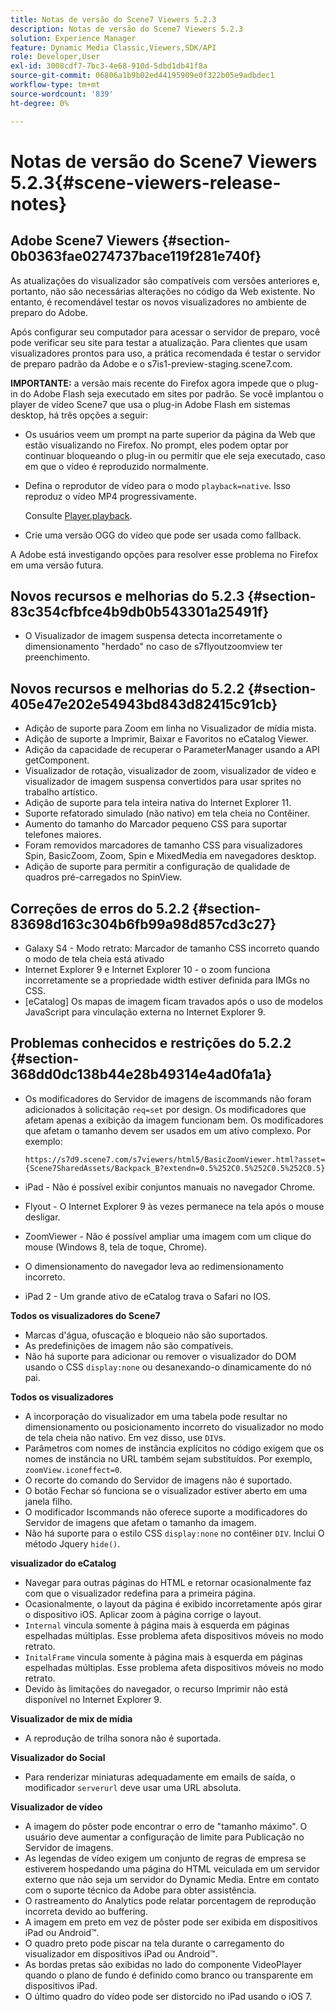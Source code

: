 ```yaml
---
title: Notas de versão do Scene7 Viewers 5.2.3
description: Notas de versão do Scene7 Viewers 5.2.3
solution: Experience Manager
feature: Dynamic Media Classic,Viewers,SDK/API
role: Developer,User
exl-id: 3008cdf7-7bc3-4e68-910d-5dbd1db41f8a
source-git-commit: 06806a1b9b02ed44195909e0f322b05e9adbdec1
workflow-type: tm+mt
source-wordcount: '839'
ht-degree: 0%

---
```


# Notas de versão do Scene7 Viewers 5.2.3{#scene-viewers-release-notes}

## Adobe Scene7 Viewers {#section-0b0363fae0274737bace119f281e740f}

As atualizações do visualizador são compatíveis com versões anteriores e, portanto, não são necessárias alterações no código da Web existente. No entanto, é recomendável testar os novos visualizadores no ambiente de preparo do Adobe.

Após configurar seu computador para acessar o servidor de preparo, você pode verificar seu site para testar a atualização. Para clientes que usam visualizadores prontos para uso, a prática recomendada é testar o servidor de preparo padrão da Adobe e o s7is1-preview-staging.scene7.com.

**IMPORTANTE:** a versão mais recente do Firefox agora impede que o plug-in do Adobe Flash seja executado em sites por padrão. Se você implantou o player de vídeo Scene7 que usa o plug-in Adobe Flash em sistemas desktop, há três opções a seguir:

* Os usuários veem um prompt na parte superior da página da Web que estão visualizando no Firefox. No prompt, eles podem optar por continuar bloqueando o plug-in ou permitir que ele seja executado, caso em que o vídeo é reproduzido normalmente.
* Defina o reprodutor de vídeo para o modo `playback=native`. Isso reproduz o vídeo MP4 progressivamente.

  Consulte [Player.playback](../../c-html5-s7-aem-asset-viewers/c-html5-video-reference/c-html5-video-cmdref/r-html5-video-viewer-conf-attrib-videoplayer-playback.md#reference-13ec45db4cd4443b842f310153623221).

* Crie uma versão OGG do vídeo que pode ser usada como fallback.

A Adobe está investigando opções para resolver esse problema no Firefox em uma versão futura.

## Novos recursos e melhorias do 5.2.3 {#section-83c354cfbfce4b9db0b543301a25491f}

* O Visualizador de imagem suspensa detecta incorretamente o dimensionamento &quot;herdado&quot; no caso de s7flyoutzoomview ter preenchimento.

## Novos recursos e melhorias do 5.2.2 {#section-405e47e202e54943bd843d82415c91cb}

* Adição de suporte para Zoom em linha no Visualizador de mídia mista.
* Adição de suporte a Imprimir, Baixar e Favoritos no eCatalog Viewer.
* Adição da capacidade de recuperar o ParameterManager usando a API getComponent.
* Visualizador de rotação, visualizador de zoom, visualizador de vídeo e visualizador de imagem suspensa convertidos para usar sprites no trabalho artístico.
* Adição de suporte para tela inteira nativa do Internet Explorer 11.
* Suporte refatorado simulado (não nativo) em tela cheia no Contêiner.
* Aumento do tamanho do Marcador pequeno CSS para suportar telefones maiores.
* Foram removidos marcadores de tamanho CSS para visualizadores Spin, BasicZoom, Zoom, Spin e MixedMedia em navegadores desktop.
* Adição de suporte para permitir a configuração de qualidade de quadros pré-carregados no SpinView.

## Correções de erros do 5.2.2 {#section-83698d163c304b6fb99a98d857cd3c27}

* Galaxy S4 - Modo retrato: Marcador de tamanho CSS incorreto quando o modo de tela cheia está ativado
* Internet Explorer 9 e Internet Explorer 10 - o zoom funciona incorretamente se a propriedade width estiver definida para IMGs no CSS.
* [eCatalog] Os mapas de imagem ficam travados após o uso de modelos JavaScript para vinculação externa no Internet Explorer 9.

## Problemas conhecidos e restrições do 5.2.2 {#section-368dd0dc138b44e28b49314e4ad0fa1a}

* Os modificadores do Servidor de imagens de iscommands não foram adicionados à solicitação `req=set` por design. Os modificadores que afetam apenas a exibição da imagem funcionam bem. Os modificadores que afetam o tamanho devem ser usados em um ativo complexo. Por exemplo:

  ```
  https://s7d9.scene7.com/s7viewers/html5/BasicZoomViewer.html?asset= {Scene7SharedAssets/Backpack_B?extendn=0.5%252C0.5%252C0.5%252C0.5}
  ```

* iPad - Não é possível exibir conjuntos manuais no navegador Chrome.
* Flyout - O Internet Explorer 9 às vezes permanece na tela após o mouse desligar.
* ZoomViewer - Não é possível ampliar uma imagem com um clique do mouse (Windows 8, tela de toque, Chrome).
* O dimensionamento do navegador leva ao redimensionamento incorreto.
* iPad 2 - Um grande ativo de eCatalog trava o Safari no IOS.

**Todos os visualizadores do Scene7**

* Marcas d&#39;água, ofuscação e bloqueio não são suportados.
* As predefinições de imagem não são compatíveis.
* Não há suporte para adicionar ou remover o visualizador do DOM usando o CSS `display:none` ou desanexando-o dinamicamente do nó pai.

**Todos os visualizadores**

* A incorporação do visualizador em uma tabela pode resultar no dimensionamento ou posicionamento incorreto do visualizador no modo de tela cheia não nativo. Em vez disso, use `DIV`s.
* Parâmetros com nomes de instância explícitos no código exigem que os nomes de instância no URL também sejam substituídos. Por exemplo, `zoomView.iconeffect=0`.
* O recorte do comando do Servidor de imagens não é suportado.
* O botão Fechar só funciona se o visualizador estiver aberto em uma janela filho.
* O modificador Iscommands não oferece suporte a modificadores do Servidor de imagens que afetam o tamanho da imagem.
* Não há suporte para o estilo CSS `display:none` no contêiner `DIV`. Inclui O método Jquery `hide()`.

**visualizador do eCatalog**

* Navegar para outras páginas do HTML e retornar ocasionalmente faz com que o visualizador redefina para a primeira página.
* Ocasionalmente, o layout da página é exibido incorretamente após girar o dispositivo iOS. Aplicar zoom à página corrige o layout.
* `Internal` vincula somente à página mais à esquerda em páginas espelhadas múltiplas. Esse problema afeta dispositivos móveis no modo retrato.
* `InitalFrame` vincula somente à página mais à esquerda em páginas espelhadas múltiplas. Esse problema afeta dispositivos móveis no modo retrato.
* Devido às limitações do navegador, o recurso Imprimir não está disponível no Internet Explorer 9.

**Visualizador de mix de mídia**

* A reprodução de trilha sonora não é suportada.

**Visualizador do Social**

* Para renderizar miniaturas adequadamente em emails de saída, o modificador `serverurl` deve usar uma URL absoluta.

**Visualizador de vídeo**

* A imagem do pôster pode encontrar o erro de &quot;tamanho máximo&quot;. O usuário deve aumentar a configuração de limite para Publicação no Servidor de imagens.
* As legendas de vídeo exigem um conjunto de regras de empresa se estiverem hospedando uma página do HTML veiculada em um servidor externo que não seja um servidor do Dynamic Media. Entre em contato com o suporte técnico da Adobe para obter assistência.
* O rastreamento do Analytics pode relatar porcentagem de reprodução incorreta devido ao buffering.
* A imagem em preto em vez de pôster pode ser exibida em dispositivos iPad ou Android™.
* O quadro preto pode piscar na tela durante o carregamento do visualizador em dispositivos iPad ou Android™.
* As bordas pretas são exibidas no lado do componente VideoPlayer quando o plano de fundo é definido como branco ou transparente em dispositivos iPad.
* O último quadro do vídeo pode ser distorcido no iPad usando o iOS 7.
